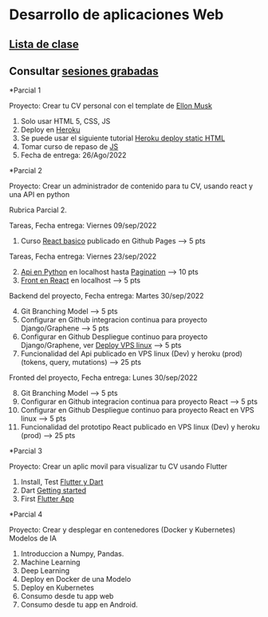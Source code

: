 # Desarrollo de aplicaciones Web
## [Lista de clase](https://docs.google.com/spreadsheets/d/1XnWhZaZ7BDcgLXSc8V_f_W7GoY6Eq0xgrXxldFy0Epg/edit?usp=sharing)
## Consultar [sesiones grabadas](https://drive.google.com/drive/folders/12AKxOWWEjDF_pCybSnD5FQLc-hPGkON6?usp=sharing)

*Parcial 1

Proyecto:  Crear tu CV personal con el template de [Ellon Musk](https://emprendedor.com/el-cv-de-elon-musk-es-de-una-pagina-el-tuyo-deberia-ser-igual/)
1. Solo usar HTML 5, CSS, JS
2. Deploy en [Heroku](https://www.heroku.com/)
3. Se puede usar el siguiente tutorial [Heroku deploy static HTML](https://www.geeksforgeeks.org/how-to-deploy-a-basic-static-html-website-to-heroku/)
4. Tomar curso de repaso de [JS](https://www.freecodecamp.org/learn/javascript-algorithms-and-data-structures/)
5.  Fecha de entrega: 26/Ago/2022


*Parcial 2

Proyecto: Crear un administrador de contenido para tu CV, usando react y una API en python

Rubrica Parcial 2.

Tareas, Fecha entrega:  Viernes 09/sep/2022

1. Curso [React basico](https://www.udemy.com/course/react-js-para-principiantes-desde-cero-curso-gratuito/) publicado en Github Pages --> 5 pts

Tareas, Fecha entrega:  Viernes 23/sep/2022

2. [Api en Python](https://www.howtographql.com/graphql-python/0-introduction/) en localhost hasta [Pagination](https://www.howtographql.com/graphql-python/8-pagination/) --> 10 pts
3. [Front en React](https://www.howtographql.com/react-apollo/1-getting-started/) en localhost --> 5 pts

Backend del proyecto, Fecha entrega:  Martes 30/sep/2022 

4. Git Branching Model --> 5 pts
5. Configurar en Github integracion continua para proyecto Django/Graphene --> 5 pts
6. Configurar en Github Despliegue continuo para proyecto Django/Graphene, ver [Deploy VPS linux](https://gist.github.com/danielwetan/4f4db933531db5dd1af2e69ec8d54d8a) --> 5 pts
7. Funcionalidad del Api publicado en VPS linux (Dev) y heroku (prod) (tokens, query, mutations) --> 25 pts

Fronted del proyecto, Fecha entrega:  Lunes 30/sep/2022

8. Git Branching Model --> 5 pts
9. Configurar en Github integracion continua para proyecto React --> 5 pts
10. Configurar en Github Despliegue continuo para proyecto React en VPS linux --> 5 pts
11. Funcionalidad del prototipo React publicado en VPS linux (Dev) y heroku (prod) --> 25 pts

 


*Parcial 3

Proyecto: Crear un aplic movil para visualizar tu CV usando Flutter

1. Install, Test [Flutter y Dart](https://docs.flutter.dev/get-started/install)
2. Dart [Getting started](https://dart.dev/tutorials/server/get-started)
3. First [Flutter App](https://codelabs.developers.google.com/codelabs/first-flutter-app-pt1?hl=es-419#0)

*Parcial 4

Proyecto: Crear y desplegar en contenedores (Docker y Kubernetes) Modelos de IA 

1. Introduccion a Numpy, Pandas.
2. Machine Learning
3. Deep Learning
4. Deploy en Docker de una Modelo
5. Deploy en Kubernetes
6. Consumo desde tu app web
7. Consumo desde tu app en Android.
